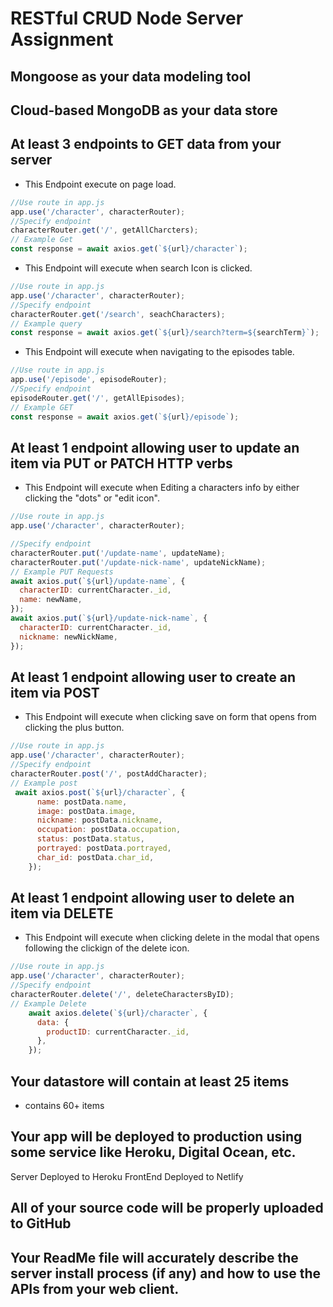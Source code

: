 # RESTful CRUD Node Server Assignment

## Mongoose as your data modeling tool

## Cloud-based MongoDB as your data store

## At least 3 endpoints to GET data from your server
- This Endpoint execute on page load.
```javascript
//Use route in app.js
app.use('/character', characterRouter);
//Specify endpoint
characterRouter.get('/', getAllCharcters);
// Example Get
const response = await axios.get(`${url}/character`);
```
- This Endpoint will execute when search Icon is clicked.
```javascript
//Use route in app.js
app.use('/character', characterRouter);
//Specify endpoint
characterRouter.get('/search', seachCharacters);
// Example query
const response = await axios.get(`${url}/search?term=${searchTerm}`);
```
- This Endpoint will execute when navigating to the episodes table.
```javascript
//Use route in app.js
app.use('/episode', episodeRouter);
//Specify endpoint
episodeRouter.get('/', getAllEpisodes);
// Example GET
const response = await axios.get(`${url}/episode`);
```

## At least 1 endpoint allowing user to update an item via PUT or PATCH HTTP verbs
- This Endpoint will execute when Editing a characters info by either clicking the "dots" or "edit icon".

```javascript
//Use route in app.js
app.use('/character', characterRouter);

//Specify endpoint
characterRouter.put('/update-name', updateName);
characterRouter.put('/update-nick-name', updateNickName);
// Example PUT Requests
await axios.put(`${url}/update-name`, {
  characterID: currentCharacter._id,
  name: newName,
});
await axios.put(`${url}/update-nick-name`, {
  characterID: currentCharacter._id,
  nickname: newNickName,
});
```

## At least 1 endpoint allowing user to create an item via POST

- This Endpoint will execute when clicking save on form that opens from clicking the plus button.

```javascript
//Use route in app.js
app.use('/character', characterRouter);
//Specify endpoint
characterRouter.post('/', postAddCharacter);
// Example post
 await axios.post(`${url}/character`, {
      name: postData.name,
      image: postData.image,
      nickname: postData.nickname,
      occupation: postData.occupation,
      status: postData.status,
      portrayed: postData.portrayed,
      char_id: postData.char_id,
    });
```
## At least 1 endpoint allowing user to delete an item via DELETE
- This Endpoint will execute when clicking delete in the modal that opens following the clickign of the delete icon.

```javascript
//Use route in app.js
app.use('/character', characterRouter);
//Specify endpoint
characterRouter.delete('/', deleteCharactersByID);
// Example Delete
    await axios.delete(`${url}/character`, {
      data: {
        productID: currentCharacter._id,
      },
    });
```

## Your datastore will contain at least 25 items
- contains 60+ items

## Your app will be deployed to production using some service like Heroku, Digital Ocean, etc.
Server Deployed to Heroku
FrontEnd Deployed to Netlify

## All of your source code will be properly uploaded to GitHub

## Your ReadMe file will accurately describe the server install process (if any) and how to use the APIs from your web client.
